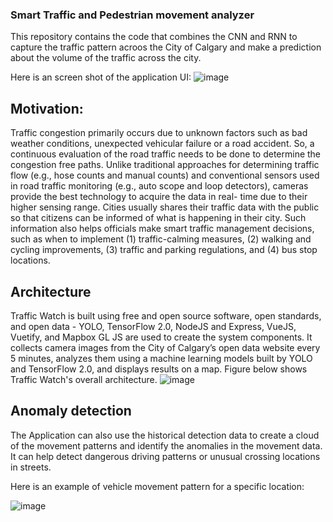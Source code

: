 ### Smart Traffic and Pedestrian movement analyzer 

This repository contains the code that combines the CNN and RNN to capture the traffic pattern acroos the City of Calgary and 
make a prediction about the volume of the traffic across the city.

Here is an screen shot of the application UI:
![image](https://user-images.githubusercontent.com/32692718/82127114-7a2a2300-976e-11ea-9fcd-feb20a4bbb78.png)

## Motivation:
Traffic congestion primarily occurs due to unknown factors such as bad weather conditions, unexpected vehicular failure or a road accident. So, a continuous evaluation of the road traffic needs to be done to determine the congestion free paths. Unlike traditional approaches for determining traffic flow (e.g., hose counts and manual counts) and conventional sensors used in road traffic monitoring (e.g., auto scope and loop detectors), cameras provide the best technology to acquire the data in real- time due to their higher sensing range. Cities usually shares their traffic data with the public so that citizens can be informed of what is happening in their city. Such information also helps officials make smart traffic management decisions, such as when to implement (1) traffic-calming measures, (2) walking and cycling improvements, (3) traffic and parking regulations, and (4) bus stop locations.


## Architecture 
Traffic Watch is built using free and open source software, open standards, and open data - YOLO, TensorFlow 2.0, NodeJS and Express, VueJS, Vuetify, and Mapbox GL JS are used to create the system components. It collects camera images from the City of Calgary’s open data website every 5 minutes, analyzes them using a machine learning models built by YOLO and TensorFlow 2.0, and displays results on a map. Figure below shows Traffic Watch's overall architecture.
![image](https://res.cloudinary.com/devpost/image/fetch/s--9Dc_3Mz0--/c_limit,f_auto,fl_lossy,q_auto:eco,w_900/https://www.dropbox.com/s/7t9zry5ybdqsiy5/traffic_watch_revised_architecture.png%3Fdl%3D1)

## Anomaly detection
The Application can also use the historical detection data to create a cloud of the movement patterns and identify the
anomalies in the movement data. It can help detect dangerous driving patterns or unusual crossing locations in streets.

Here is an example of vehicle movement pattern for a specific location:

![image](https://user-images.githubusercontent.com/32692718/82127375-4e0fa180-9770-11ea-9457-1f1eb5cc7b4c.png)
